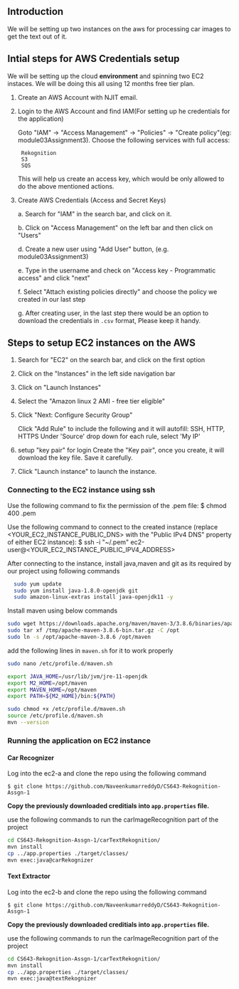 ## Introduction
We will be setting up two instances on the aws for processing car images to get the text out of it.


## Intial steps for AWS Credentials setup
We will be setting up the cloud **environment** and spinning two EC2 instaces. We will be doing this all using 12 months free tier plan.

1. Create an AWS Account with NJIT email.
2. Login to the AWS Account and find IAM(For setting up he credentials for the application)
  
    Goto "IAM" -> "Access Management" -> "Policies" -> "Create policy"(eg: module03Assignment3). Choose the following services with full access:

        Rekognition
        S3
        SQS

    This will help us create an access key, which would be only allowed to do the above mentioned actions.

3. Create AWS Credentials (Access and Secret Keys)
   
	  a. Search for "IAM" in the search bar, and click on it.

    b. Click on "Access Management" on the left bar and then click on "Users"

    d. Create a new user using "Add User" button, (e.g. module03Assignment3)

    e. Type in the username and check on "Access key - Programmatic access" and click "next"

    f. Select "Attach existing policies directly" and choose the policy we created in our last step

    g. After creating user, in the last step there would be an option to download the credentials in `.csv` format, Please keep it handy.


## Steps to setup EC2 instances on the AWS

1. Search for "EC2" on the search bar, and click on the first option
2. Click on the "Instances" in the left side navigation bar
3. Click on "Launch Instances"
4. Select the "Amazon linux 2 AMI - free tier eligible"
5. Click "Next: Configure Security Group"
   
    Click "Add Rule" to include the following and it will autofill:
    SSH, HTTP, HTTPS
    Under 'Source' drop down for each rule, select 'My IP'

6. setup "key pair" for login
    Create the "Key pair", once you create, it will download the key file. Save it carefully.
     
8. Click "Launch instance" to launch the instance.

### Connecting to the EC2 instance using ssh

Use the following command to fix the permission of the .pem file:
	$ chmod 400 <key name>.pem

Use the following command to connect to the created instance (replace <YOUR_EC2_INSTANCE_PUBLIC_DNS> with the "Public IPv4 DNS" property of either EC2 instance):
	$ ssh -i "~/<key name>.pem" ec2-user@<YOUR_EC2_INSTANCE_PUBLIC_IPV4_ADDRESS>

  After connecting to the instance, install java,maven and git as its required by our project using following commands
  ```sh
    sudo yum update
    sudo yum install java-1.8.0-openjdk git
    sudo amazon-linux-extras install java-openjdk11 -y
  ```

  Install maven using below commands
  
  ```sh
  sudo wget https://downloads.apache.org/maven/maven-3/3.8.6/binaries/apache-maven-3.8.6-bin.tar.gz -O /tmp/apache-maven-3.8.6-bin.tar.gz
  sudo tar xf /tmp/apache-maven-3.8.6-bin.tar.gz -C /opt
  sudo ln -s /opt/apache-maven-3.8.6 /opt/maven
  ```

  add the following lines in `maven.sh` for it to work properly
  
  ```sh
  sudo nano /etc/profile.d/maven.sh
  ```
  ```sh
  export JAVA_HOME=/usr/lib/jvm/jre-11-openjdk
  export M2_HOME=/opt/maven
  export MAVEN_HOME=/opt/maven
  export PATH=${M2_HOME}/bin:${PATH}
  ```
  ```sh
  sudo chmod +x /etc/profile.d/maven.sh
  source /etc/profile.d/maven.sh
  mvn --version
  ```
	
### Running the application on EC2 instance

#### Car Recognizer
Log into the ec2-a and clone the repo using the following command

	$ git clone https://github.com/NaveenkumarreddyD/CS643-Rekognition-Assgn-1

**Copy the previously downloaded creditials into `app.properties` file.**

use the following commands to run the carImageRecognition part of the project

```sh
cd CS643-Rekognition-Assgn-1/carTextRekognition/
mvn install
cp ../app.properties ./target/classes/
mvn exec:java@carRekognizer
```

#### Text Extractor

Log into the ec2-b and clone the repo using the following command

	$ git clone https://github.com/NaveenkumarreddyD/CS643-Rekognition-Assgn-1

**Copy the previously downloaded creditials into `app.properties` file.**

use the following commands to run the carImageRecognition part of the project

```sh
cd CS643-Rekognition-Assgn-1/carTextRekognition/
mvn install
cp ../app.properties ./target/classes/
mvn exec:java@textRekognizer
```
